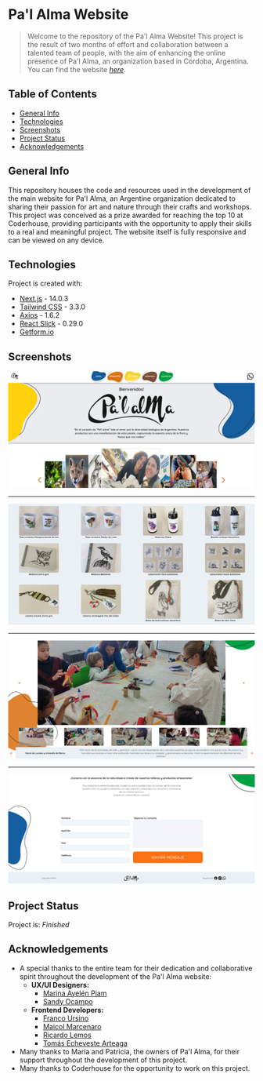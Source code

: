 # Pa'l Alma Website

> Welcome to the repository of the Pa'l Alma Website! This project is the result of two months of effort and collaboration between a talented team of people, with the aim of enhancing the online presence of Pa'l Alma, an organization based in Córdoba, Argentina.
> You can find the website [_here_](https://pal-alma.vercel.app/).

## Table of Contents

- [General Info](#general-info)
- [Technologies](#technologies)
- [Screenshots](#screenshots)
- [Project Status](#project-status)
- [Acknowledgements](#acknowledgements)

## General Info

This repository houses the code and resources used in the development of the main website for Pa'l Alma, an Argentine organization dedicated to sharing their passion for art and nature through their crafts and workshops. This project was conceived as a prize awarded for reaching the top 10 at Coderhouse, providing participants with the opportunity to apply their skills to a real and meaningful project. The website itself is fully responsive and can be viewed on any device.

## Technologies

Project is created with:

- [Next.js](https://nextjs.org/) - 14.0.3
- [Tailwind CSS](https://tailwindcss.com/) - 3.3.0
- [Axios](https://axios-http.com/) - 1.6.2
- [React Slick](https://react-slick.neostack.com/) - 0.29.0
- [Getform.io](https://getform.io/)

## Screenshots

![Example screenshot 1](./public/readme/Screenshot1.png)

---

![Example screenshot 2](./public/readme/Screenshot2.png)

---

![Example screenshot 3](./public/readme/Screenshot3.png)

---

![Example screenshot 4](./public/readme/Screenshot4.png)

## Project Status

Project is: _Finished_

## Acknowledgements

- A special thanks to the entire team for their dedication and collaborative spirit throughout the development of the Pa'l Alma website:
  - **UX/UI Designers:**
    - [Marina Ayelén Piam](https://www.linkedin.com/in/marinaayelenpiam/)
    - [Sandy Ocampo](https://www.linkedin.com/in/sandyocampo/)
  - **Frontend Developers:**
    - [Franco Ursino](https://www.linkedin.com/in/francoursino/)
    - [Maicol Marcenaro](https://www.linkedin.com/in/maicol-marcenaro/)
    - [Ricardo Lemos](https://www.linkedin.com/in/ricardolemos22/)
    - [Tomás Echeveste Arteaga](https://www.linkedin.com/in/tomasecheveste/)
- Many thanks to María and Patricia, the owners of Pa'l Alma, for their support throughout the development of this project.
- Many thanks to Coderhouse for the opportunity to work on this project.
